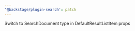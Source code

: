 ```yaml
---
'@backstage/plugin-search': patch
---
```


Switch to SearchDocument type in DefaultResultListItem props
